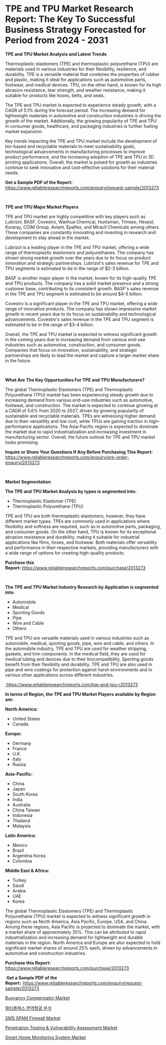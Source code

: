 <p><h1>TPE and TPU Market Research Report: The Key To Successful Business Strategy Forecasted for Period from 2024 - 2031</h1></p><p><strong>TPE and TPU Market Analysis and Latest Trends</strong></p>
<p><p>Thermoplastic elastomers (TPE) and thermoplastic polyurethane (TPU) are materials used in various industries for their flexibility, resilience, and durability. TPE is a versatile material that combines the properties of rubber and plastic, making it ideal for applications such as automotive parts, footwear, and medical devices. TPU, on the other hand, is known for its high abrasion resistance, tear strength, and weather resistance, making it suitable for products like hoses, belts, and seals.</p><p>The TPE and TPU market is expected to experience steady growth, with a CAGR of 5.1% during the forecast period. The increasing demand for lightweight materials in automotive and construction industries is driving the growth of the market. Additionally, the growing popularity of TPE and TPU in consumer goods, healthcare, and packaging industries is further fueling market expansion.</p><p>Key trends impacting the TPE and TPU market include the development of bio-based and recyclable materials to meet sustainability goals, technological advancements in manufacturing processes to improve product performance, and the increasing adoption of TPE and TPU in 3D printing applications. Overall, the market is poised for growth as industries continue to seek innovative and cost-effective solutions for their material needs.</p></p>
<p><strong>Get a Sample PDF of the Report:&nbsp;</strong> <a href="https://www.reliableresearchreports.com/enquiry/request-sample/2013273">https://www.reliableresearchreports.com/enquiry/request-sample/2013273</a></p>
<p>&nbsp;</p>
<p><strong>TPE and TPU Major Market Players</strong></p>
<p><p>TPE and TPU market are highly competitive with key players such as Lubrizol, BASF, Covestro, Wanhua Chemical, Huntsman, Trinseo, Hexpol, Kuraray, COIM Group, Avient, Epaflex, and Miracll Chemicals among others. These companies are constantly innovating and investing in research and development to stay ahead in the market.</p><p>Lubrizol is a leading player in the TPE and TPU market, offering a wide range of thermoplastic elastomers and polyurethanes. The company has shown strong market growth over the years due to its focus on product innovation and strategic partnerships. Lubrizol's sales revenue for TPE and TPU segments is estimated to be in the range of $2-3 billion.</p><p>BASF is another major player in the market, known for its high-quality TPE and TPU products. The company has a solid market presence and a strong customer base, contributing to its consistent growth. BASF's sales revenue in the TPE and TPU segment is estimated to be around $4-5 billion.</p><p>Covestro is a significant player in the TPE and TPU market, offering a wide range of innovative products. The company has shown impressive market growth in recent years due to its focus on sustainability and technological advancements. Covestro's sales revenue in the TPE and TPU segment is estimated to be in the range of $3-4 billion.</p><p>Overall, the TPE and TPU market is expected to witness significant growth in the coming years due to increasing demand from various end-use industries such as automotive, construction, and consumer goods. Companies that focus on innovation, sustainability, and strategic partnerships are likely to lead the market and capture a larger market share in the future.</p></p>
<p>&nbsp;</p>
<p><strong>What Are The Key Opportunities For TPE and TPU Manufacturers?</strong></p>
<p><p>The global Thermoplastic Elastomers (TPE) and Thermoplastic Polyurethane (TPU) market has been experiencing steady growth due to increasing demand from various end-use industries such as automotive, footwear, and construction. The market is expected to continue growing at a CAGR of 5.6% from 2020 to 2027, driven by growing popularity of sustainable and recyclable materials. TPEs are witnessing higher demand due to their versatility and low cost, while TPUs are gaining traction in high-performance applications. The Asia-Pacific region is expected to dominate the market due to rapid industrialization and increasing investment in manufacturing sector. Overall, the future outlook for TPE and TPU market looks promising.</p></p>
<p><strong>Inquire or Share Your Questions If Any Before Purchasing This Report:</strong> <a href="https://www.reliableresearchreports.com/enquiry/pre-order-enquiry/2013273">https://www.reliableresearchreports.com/enquiry/pre-order-enquiry/2013273</a></p>
<p>&nbsp;</p>
<p><strong>Market Segmentation</strong></p>
<p><strong>The TPE and TPU Market Analysis by types is segmented into:</strong></p>
<p><ul><li>Thermoplastic Elastomer (TPE)</li><li>Thermoplastic Polyurethane (TPU)</li></ul></p>
<p><p>TPE and TPU are both thermoplastic elastomers, however, they have different market types. TPEs are commonly used in applications where flexibility and softness are required, such as in automotive parts, packaging, and consumer goods. On the other hand, TPU is known for its exceptional abrasion resistance and durability, making it suitable for industrial applications like films, hoses, and footwear. Both materials offer versatility and performance in their respective markets, providing manufacturers with a wide range of options for creating high-quality products.</p></p>
<p><strong>Purchase this Report:&nbsp;</strong><a href="https://www.reliableresearchreports.com/purchase/2013273">https://www.reliableresearchreports.com/purchase/2013273</a></p>
<p>&nbsp;</p>
<p><strong>The TPE and TPU Market Industry Research by Application is segmented into:</strong></p>
<p><ul><li>Automobile</li><li>Medical</li><li>Sporting Goods</li><li>Pipe</li><li>Wire and Cable</li><li>Others</li></ul></p>
<p><p>TPE and TPU are versatile materials used in various industries such as automobile, medical, sporting goods, pipe, wire and cable, and others. In the automobile industry, TPE and TPU are used for weather stripping, gaskets, and trim components. In the medical field, they are used for medical tubing and devices due to their biocompatibility. Sporting goods benefit from their flexibility and durability. TPE and TPU are also used in pipe and wire coatings for protection against harsh environments and in various other applications across different industries.</p></p>
<p><a href="https://www.reliableresearchreports.com/tpe-and-tpu-r2013273">&nbsp;https://www.reliableresearchreports.com/tpe-and-tpu-r2013273</a></p>
<p><strong>In terms of Region, the TPE and TPU Market Players available by Region are:</strong></p>
<p>
    <p> <strong> North America: </strong>
        <ul>
            <li>United States</li>
            <li>Canada</li>
        </ul>
        </p> 
    <p> <strong> Europe: </strong>
        <ul>
            <li>Germany</li>
            <li>France</li>
            <li>U.K.</li>
            <li>Italy</li>
            <li>Russia</li>
        </ul>
        </p> 
    <p> <strong> Asia-Pacific: </strong>
        <ul>
            <li>China</li>
            <li>Japan</li>
            <li>South Korea</li>
            <li>India</li>
            <li>Australia</li>
            <li>China Taiwan</li>
            <li>Indonesia</li>
            <li>Thailand</li>
            <li>Malaysia</li>
        </ul>
        </p> 
    <p> <strong> Latin America: </strong>
        <ul>
            <li>Mexico</li>
            <li>Brazil</li>
            <li>Argentina Korea</li>
            <li>Colombia</li>
        </ul>
        </p> 
    <p> <strong> Middle East & Africa: </strong>
        <ul>
            <li>Turkey</li>
            <li>Saudi</li>
            <li>Arabia</li>
            <li>UAE</li>
            <li>Korea</li>
        </ul>
    </p>
    </p>
<p><p>The global Thermoplastic Elastomers (TPE) and Thermoplastic Polyurethane (TPU) market is expected to witness significant growth in regions such as North America, Asia Pacific, Europe, USA, and China. Among these regions, Asia Pacific is projected to dominate the market, with a market share of approximately 35%. This can be attributed to rapid industrialization and increasing demand for lightweight and durable materials in the region. North America and Europe are also expected to hold significant market shares of around 25% each, driven by advancements in automotive and construction industries.</p></p>
<p><strong>Purchase this Report: </strong><a href="https://www.reliableresearchreports.com/purchase/2013273">https://www.reliableresearchreports.com/purchase/2013273</a></p>
<p>&nbsp;<strong>Get a Sample PDF of the Report:&nbsp;&nbsp;</strong><a href="https://www.reliableresearchreports.com/enquiry/request-sample/2013273">https://www.reliableresearchreports.com/enquiry/request-sample/2013273</a></p>
<p><strong></strong></p>
<p><p><a href="https://www.linkedin.com/pulse/buoyancy-compensator-market-global-insights-sales-trends-2024-wi0vc">Buoyancy Compensator Market</a></p><p><a href="https://medium.com/@belskiraizo_60481/%EB%A9%80%ED%8B%B0%ED%94%8C%EB%A0%89%EC%8A%A4-%EB%A9%B4%EC%97%AD-%ED%98%95%EA%B4%91-%EB%B6%84%EC%84%9D-%EC%8B%9C%EC%9E%A5-%EC%A1%B0%EC%82%AC-%EB%B3%B4%EA%B3%A0%EC%84%9C-%EA%B7%B8-%EC%97%AD%EC%82%AC-%EB%B0%8F-2024%EB%85%84%EB%B6%80%ED%84%B0-2031%EB%85%84%EA%B9%8C%EC%A7%80%EC%9D%98-%EC%98%88%EC%B8%A1-f63064b330d4">멀티플렉스 면역형광 분석</a></p><p><a href="https://github.com/susanjprice2023/Market-Research-Report-List-2/blob/main/sms-spam-firewall-market.md">SMS SPAM Firewall Market</a></p><p><a href="https://github.com/dmmanir420/Market-Research-Report-List-1/blob/main/penetration-testing-vulnerability-assessment-market.md">Penetration Testing & Vulnerability Assessment Market</a></p><p><a href="https://www.linkedin.com/pulse/strategic-insights-global-smart-home-monitoring-system-yif8c">Smart Home Monitoring System Market</a></p></p>